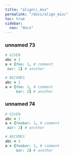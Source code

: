 ```yaml
---
title: "align\\_mix"
permalink: "/docs/align_mix/"
toc: true
sidebar:
  nav: "docs"
---
```

### unnamed 73
```ruby
# GIVEN
abc = 1
a = {foo: 1, # comment
 bar: 2} # another
```
```ruby
# BECOMES
abc = 1
a = {foo: 1, # comment
     bar: 2} # another
```
### unnamed 74
```ruby
# GIVEN
abc = 1
a = {foobar: 1, # comment
 bar: 2} # another
```
```ruby
# BECOMES
abc = 1
a = {foobar: 1, # comment
     bar: 2} # another
```
